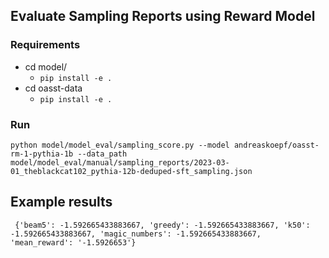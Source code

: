 ## Evaluate Sampling Reports using Reward Model


### Requirements
* cd model/
    *  ```pip install -e . ```
* cd oasst-data
    * ```pip install -e .```

### Run

```
python model/model_eval/sampling_score.py --model andreaskoepf/oasst-rm-1-pythia-1b --data_path model/model_eval/manual/sampling_reports/2023-03-01_theblackcat102_pythia-12b-deduped-sft_sampling.json
```

## Example results

```
 {'beam5': -1.592665433883667, 'greedy': -1.592665433883667, 'k50': -1.592665433883667, 'magic_numbers': -1.592665433883667, 'mean_reward': '-1.5926653'}
```
